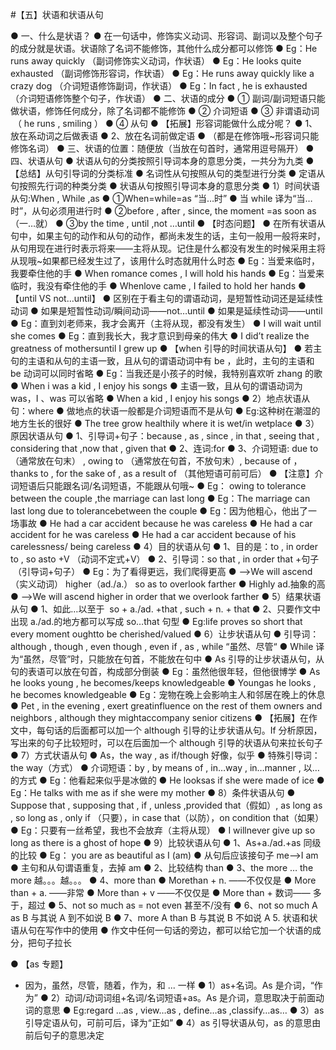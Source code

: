 #【五】状语和状语从句

● 一、什么是状语？
● 在一句话中，修饰实义动词、形容词、副词以及整个句子的成分就是状语。状语除了名词不能修饰，其他什么成分都可以修饰
● Eg：He runs away quickly （副词修饰实义动词，作状语）
● Eg：He looks quite exhausted （副词修饰形容词，作状语）
● Eg：He runs away quickly like a crazy dog （介词短语修饰副词，作状语）
● Eg：In fact , he is exhausted （介词短语修饰整个句子，作状语）
● 二、状语的成分
● ① 副词/副词短语只能做状语，修饰任何成分，除了名词都不能修饰
● ② 介词短语
● ③ 非谓语动词  （ he runs , smiling ）
● ④ 从句
● 【拓展】形容词能做什么成分呢？
● 1、放在系动词之后做表语
● 2、放在名词前做定语
● （都是在修饰哦~形容词只能修饰名词）
● 三、状语的位置：随便放（当放在句首时，通常用逗号隔开）
● 四、状语从句
● 状语从句的分类按照引导词本身的意思分类，一共分为九类
● 【总结】从句引导词的分类标准
● 名词性从句按照从句的类型进行分类
● 定语从句按照先行词的种类分类
● 状语从句按照引导词本身的意思分类
● 1）时间状语从句:When , While ,as
● ①When=while=as “当…时”
● 当 while 译为“当…时”，从句必须用进行时
● ②before , after , since, the moment =as soon as （一…就）
● ③by the time , until ,not …until
● 【时态问题】
● 在所有状语从句中，如果主句的动作和从句的动作，都尚未发生的话，主句一般用一般将来时，从句用现在进行时表示将来——主将从现。记住是什么都没有发生的时候采用主将从现哦~如果都已经发生过了，该用什么时态就用什么时态
● Eg：当爱来临时，我要牵住他的手
● When romance comes , I will hold his hands
● Eg：当爱来临时，我没有牵住他的手
● Whenlove came , I failed to hold her hands
● 【until VS not…until】
● 区别在于看主句的谓语动词，是短暂性动词还是延续性动词
● 如果是短暂性动词/瞬间动词——not…until
● 如果是延续性动词——until
● Eg：直到刘老师来，我才会离开（主将从现，都没有发生）
● I will wait until she comes
● Eg：直到我长大，我才意识到母亲的伟大
● I did’t realize the greatness of mothersuntil I grew up
● 【when 引导的时间状语从句】
● 若主句的主语和从句的主语一致，且从句的谓语动词中有 be ，此时，主句的主语和 be 动词可以同时省略
● Eg：当我还是小孩子的时候，我特别喜欢听 zhang 的歌
● When i was a kid , I enjoy his songs
● 主语一致，且从句的谓语动词为 was，I 、was 可以省略
● When a kid , I enjoy his songs
● 2）地点状语从句：where
● 做地点的状语一般都是介词短语而不是从句
● Eg:这种树在潮湿的地方生长的很好
● The tree grow healthily where it is wet/in wetplace
● 3）原因状语从句
● 1、引导词+句子：because , as , since , in that , seeing that , considering that ,now that , given that
● 2、连词:for
● 3、介词短语: due to（通常放在句末） , owing to （通常放在句首，不放句末）, because of ，thanks to , for the sake of , as a result of （其他短语可前可后）
● 【注意】介词短语后只能跟名词/名词短语，不能跟从句哦~
● Eg： owing to tolerance between the couple ,the marriage can last long
● Eg：The marriage can last long due to tolerancebetween the couple
● Eg：因为他粗心，他出了一场事故
● He had a car accident because he was careless
● He had a car accident for he was careless
● He had a car accident because of his carelessness/ being careless
● 4）目的状语从句
● 1、目的是：to , in order to , so asto +V （动词不定式+V）
● 2、引导词：so that , in order that +句子  （引导词+句子）
● Eg：为了看得更远，我们爬得更高
● ——>We will ascend（实义动词） higher（ad./a.） so as to overlook farther
● Highly ad.抽象的高
● ——>We will ascend higher in order that we overlook farther
● 5）结果状语从句
● 1、如此…以至于  so + a./ad. +that , such + n. + that
● 2、只要作文中出现 a./ad.的地方都可以写成 so…that 句型
● Eg:life proves so short that every moment oughtto be cherished/valued
● 6）让步状语从句
● 引导词：although , though , even though , even if , as , while “虽然、尽管“
● While 译为“虽然，尽管”时，只能放在句首，不能放在句中
● As 引导的让步状语从句，从句的表语可以放在句首，构成部分倒装
● Eg：虽然他很年轻，但他很博学
● As he looks young , he becomes/keeps knowledgeable
● Youngas he looks , he becomes knowledgeable
● Eg：宠物在晚上会影响主人和邻居在晚上的休息
● Pet , in the evening , exert greatinfluence on the rest of them owners and neighbors , although they mightaccompany senior citizens
● 【拓展】在作文中，每句话的后面都可以加一个 although 引导的让步状语从句。If 分析原因，写出来的句子比较短时，可以在后面加一个 although 引导的状语从句来拉长句子
● 7）方式状语从句
● As，the way , as if/though 好像，似乎
● 特殊引导词：the way（方式）
● 介词短语：by , by means of , in…way , in…manner , 以…的方式
● Eg：他看起来似乎是冰做的
● He looksas if she were made of ice
● Eg：He talks with me as if she were my mother
● 8）条件状语从句
● Suppose that , supposing that , if , unless ,provided that（假如）, as long as , so long as , only if （只要），in case that（以防），on condition that（如果）
● Eg：只要有一丝希望，我也不会放弃（主将从现）
● I willnever give up so long as there is a ghost of hope
● 9）比较状语从句
● 1、As+a./ad.+as 同级的比较
● Eg： you are as beautiful as I (am)
● 从句后应该接句子 me——>I am
● 主句和从句谓语重复，去掉 am
● 2、比较结构 than
● 3、the more … the more 越。。。越。。。
● 4、more than
● Morethan + n. ——不仅仅是
● More than + a. ——非常
● More than + v ——不仅仅是
● More than + 数词—— 多于，超过
● 5、not so much as = not even 甚至不/没有
● 6、not so much A as B 与其说 A 到不如说 B
● 7、more A than B 与其说 B 不如说 A 5. 状语和状语从句在写作中的使用
● 作文中任何一句话的旁边，都可以给它加一个状语的成分，把句子拉长

● 【as 专题】

- 因为，虽然，尽管，随着，作为，和 ... 一样
  ● 1）as+名词。As 是介词，“作为”
  ● 2）动词/动词词组+名词/名词短语+as。As 是介词，意思取决于前面动词的意思
  ● Eg:regard …as , view…as , define…as ,classify…as…
  ● 3）as 引导定语从句，可前可后，译为“正如”
  ● 4）as 引导状语从句，as 的意思由前后句子的意思决定
